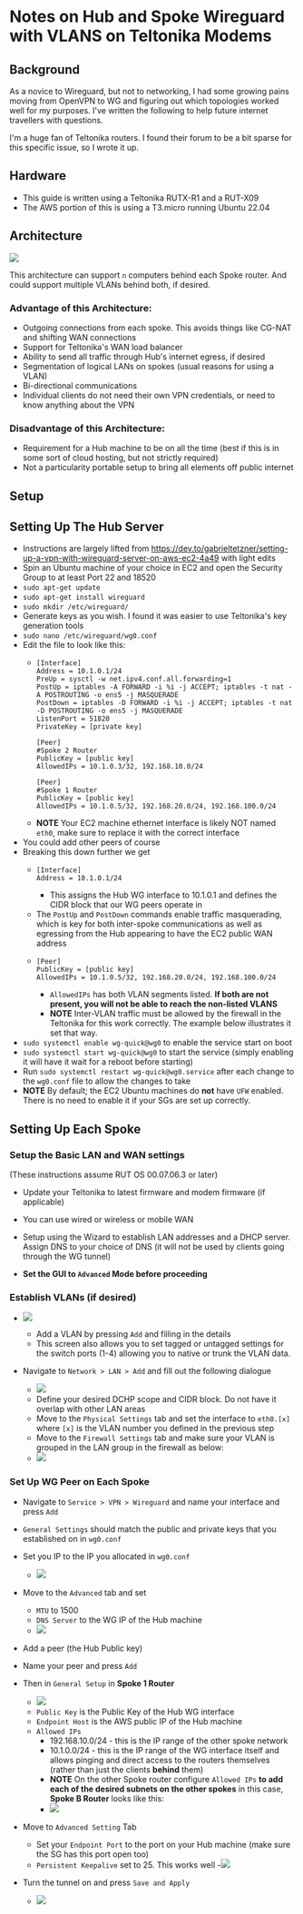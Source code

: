 # Notes on Hub and Spoke Wireguard with VLANS on Teltonika Modems

## Background
As a novice to Wireguard, but not to networking, I had some growing pains moving from OpenVPN to WG and figuring out which topologies worked well for my purposes. I've written the following to help future internet travellers with questions. 

I'm a huge fan of Teltonika routers. I found their forum to be a bit sparse for this specific issue, so I wrote it up.  

## Hardware
- This guide is written using a Teltonika RUTX-R1 and a RUT-X09
- The AWS portion of this is using a T3.micro running Ubuntu 22.04

## Architecture
![](img/spoke-diagram.png)

This architecture can support `n` computers behind each Spoke router. And could support multiple VLANs behind both, if desired.

### Advantage of this Architecture:
- Outgoing connections from each spoke. This avoids things like CG-NAT and shifting WAN connections
- Support for Teltonika's WAN load balancer
- Ability to send all traffic through Hub's internet egress, if desired
- Segmentation of logical LANs on spokes (usual reasons for using a VLAN)
- Bi-directional communications 
- Individual clients do not need their own VPN credentials, or need to know anything about the VPN

### Disadvantage of this Architecture:
- Requirement for a Hub machine to be on all the time (best if this is in some sort of cloud hosting, but not strictly required)
- Not a particularity portable setup to bring all elements off public internet

## Setup

## Setting Up The Hub Server
- Instructions are largely lifted from https://dev.to/gabrieltetzner/setting-up-a-vpn-with-wireguard-server-on-aws-ec2-4a49 with light edits
- Spin an Ubuntu machine of your choice in EC2 and open the Security Group to at least Port 22 and 18520
- `sudo apt-get update`
- `sudo apt-get install wireguard`
- `sudo mkdir /etc/wireguard/`
- Generate keys as you wish. I found it was easier to use Teltonika's key generation tools
- `sudo nano /etc/wireguard/wg0.conf`
- Edit the file to look like this:
  - ```
	[Interface]
	Address = 10.1.0.1/24
	PreUp = sysctl -w net.ipv4.conf.all.forwarding=1
	PostUp = iptables -A FORWARD -i %i -j ACCEPT; iptables -t nat -A POSTROUTING -o ens5 -j MASQUERADE
	PostDown = iptables -D FORWARD -i %i -j ACCEPT; iptables -t nat -D POSTROUTING -o ens5 -j MASQUERADE
	ListenPort = 51820
	PrivateKey = [private key]

	[Peer]
	#Spoke 2 Router
	PublicKey = [public key]
	AllowedIPs = 10.1.0.3/32, 192.168.10.0/24

	[Peer]
	#Spoke 1 Router
	PublicKey = [public key]
	AllowedIPs = 10.1.0.5/32, 192.168.20.0/24, 192.168.100.0/24
	```
  - **NOTE** Your EC2 machine ethernet interface is likely NOT named `eth0`, make sure to replace it with the correct interface
- You could add other peers of course
- Breaking this down further we get
  - ```
  	[Interface]
	Address = 10.1.0.1/24
	```
	- This assigns the Hub WG interface to 10.1.0.1 and defines the CIDR block that our WG peers operate in
  - The `PostUp` and `PostDown` commands enable traffic masquerading, which is key for both inter-spoke communications as well as egressing from the Hub appearing to have the EC2 public WAN address
  - ```
  	[Peer]
	PublicKey = [public key]
	AllowedIPs = 10.1.0.5/32, 192.168.20.0/24, 192.168.100.0/24
	```
	- `AllowedIPs` has both VLAN segments listed. **If both are not present, you will not be able to reach the non-listed VLANS**
	- **NOTE** Inter-VLAN traffic must be allowed by the firewall in the Teltonika for this work correctly. The example below illustrates it set that way. 
- `sudo systemctl enable wg-quick@wg0` to enable the service start on boot
- `sudo systemctl start wg-quick@wg0` to start the service (simply enabling it will have it wait for a reboot before starting)
- Run `sudo systemctl restart wg-quick@wg0.service` after each change to the `wg0.conf` file to allow the changes to take
- **NOTE** By default; the EC2 Ubuntu machines do **not** have `UFW` enabled. There is no need to enable it if your SGs are set up correctly. 

## Setting Up Each Spoke

### Setup the Basic LAN and WAN settings
(These instructions assume RUT OS 00.07.06.3 or later)
- Update your Teltonika to latest firmware and modem firmware (if applicable)
- You can use wired or wireless or mobile WAN
- Setup using the Wizard to establish LAN addresses and a DHCP server. Assign DNS to your choice of DNS (it will not be used by clients going through the WG tunnel)

- **Set the GUI to `Advanced` Mode before proceeding**

### Establish VLANs (if desired)
- ![](img/vlan-setup-1.PNG)
  - Add a VLAN by pressing `Add` and filling in the details
  - This screen also allows you to set tagged or untagged settings for the switch ports (1-4) allowing you to native or trunk the VLAN data. 

- Navigate to `Network > LAN > Add` and fill out the following dialogue
  - ![](img/vlan-setup-2.PNG)
  - Define your desired DCHP scope and CIDR block. Do not have it overlap with other LAN areas
  - Move to the `Physical Settings` tab and set the interface to `eth0.[x]` where `[x]` is the VLAN number you defined in the previous step
  - Move to the `Firewall Settings` tab and make sure your VLAN is grouped in the LAN group in the firewall as below:
  - ![](img/vlan-setup-4.PNG)
 
### Set Up WG Peer on Each Spoke
- Navigate to `Service > VPN > Wireguard` and name your interface and press `Add`
- `General Settings` should match the public and private keys that you established on in `wg0.conf` 
- Set you IP to the IP you allocated in `wg0.conf`
  - ![](img/wg-setup-1.PNG)
  
- Move to the `Advanced` tab and set
  - `MTU` to 1500
  - `DNS Server` to the WG IP of the Hub machine
  - ![](img/wg-setup-2.PNG)

- Add a peer (the Hub Public key)
- Name your peer and press `Add`
- Then in `General Setup` in __Spoke 1 Router__
  - ![](img/wg-setup-3.PNG)
  - `Public Key` is the Public Key of the Hub WG interface
  - `Endpoint Host` is the AWS public IP of the Hub machine
  - `Allowed IPs`
    - 192.168.10.0/24 - this is the IP range of the other spoke network
	- 10.1.0.0/24 - this is the IP range of the WG interface itself and allows pinging and direct access to the routers themselves (rather than just the clients __behind__ them)
	- **NOTE** On the other Spoke router configure `Allowed IPs` **to add each of the desired subnets on the other spokes** in this case, __Spoke B Router__ looks like this:
	- ![](img/wg-setup-6.PNG)
- Move to `Advanced Setting` Tab
  - Set your `Endpoint Port` to the port on your Hub machine (make sure the SG has this port open too)
  - `Persistent Keepalive` set to 25. This works well
  -![](img/wg-setup-4.PNG)

- Turn the tunnel on and press `Save and Apply`
  - ![](img/wg-setup-5.PNG)
  

  
 
  

